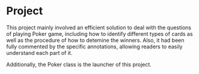 # Project
This project mainly involved an efficient solution to deal with the questions of playing Poker game, including how to identify different types of cards as well as the procedure of how to detemine the winners.
Also, it had been fully commented by the specific annotations, allowing readers to easily understand each part of it.

Additionally, the Poker class is the launcher of this project.
